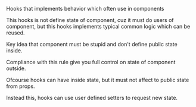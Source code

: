 Hooks that implements behavior which often use in components

This hooks is not define state of component, cuz it must do users of component,
but this hooks implements typical common logic which can be reused.

Key idea that component must be stupid and don't define public state inside.

Compliance with this rule give you full control on state of component outside.

Ofcourse hooks can have inside state, but it must not affect to public state from props.

Instead this, hooks can use user defined setters to request new state.

